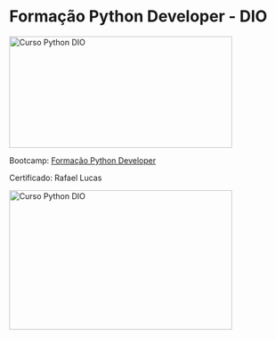 # **Formação Python Developer - DIO**

<img src="https://hermes.dio.me/tracks/cover/ac0e208f-9ab9-471d-84ae-0107cfd2156a.png" alt="Curso Python DIO" width="400" height="200">


Bootcamp: [Formação Python Developer](https://web.dio.me/track/formacao-python-developer)



Certificado: Rafael Lucas

<img src="https://hermes.dio.me/certificates/cover/FQZ9R7JR.jpg" alt="Curso Python DIO" width="400" height="250">
